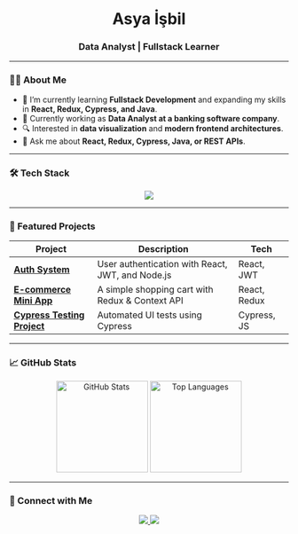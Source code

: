 <!-- Banner veya animasyonlu GIF ekleyebilirsin -->
<h1 align="center">Asya İşbil</h1>
<h3 align="center">Data Analyst | Fullstack Learner</h3>

---

### 👩‍💻 About Me
- 🌱 I’m currently learning **Fullstack Development** and expanding my skills in **React, Redux, Cypress, and Java**.  
- 💼 Currently working as **Data Analyst at a banking software company**.  
- 🔍 Interested in **data visualization** and **modern frontend architectures**.  
- 💬 Ask me about **React, Redux, Cypress, Java, or REST APIs**.  

---

### 🛠 Tech Stack
<p align="center">
  <img src="https://skillicons.dev/icons?i=react,redux,js,html,css,java,git,github,vscode" />
</p>

---

### 🚀 Featured Projects
| Project | Description | Tech |
|---------|-------------|------|
| **[Auth System](https://github.com/asyaisbil/auth-system)** | User authentication with React, JWT, and Node.js | React, JWT |
| **[E-commerce Mini App](https://github.com/asyaisbil/react-ecommerce)** | A simple shopping cart with Redux & Context API | React, Redux |
| **[Cypress Testing Project](https://github.com/asyaisbil/cypress-tests)** | Automated UI tests using Cypress | Cypress, JS |

---

### 📈 GitHub Stats
<p align="center">
  <img src="https://github-readme-stats.vercel.app/api?username=asyaisbil&show_icons=true&theme=radical" alt="GitHub Stats" height="165" />
  <img src="https://github-readme-stats.vercel.app/api/top-langs/?username=asyaisbil&layout=compact&theme=radical" alt="Top Languages" height="165" />
</p>

---

### 🔗 Connect with Me
<p align="center">
  <a href="https://www.linkedin.com/in/sami-kaya-0b66a7101/" target="_blank">
    <img src="https://img.shields.io/badge/LinkedIn-0077B5?style=for-the-badge&logo=linkedin&logoColor=white" />
  </a>
  <a href="mailto:asyaisbil@example.com">
    <img src="https://img.shields.io/badge/Email-D14836?style=for-the-badge&logo=gmail&logoColor=white" />
  </a>
</p>
